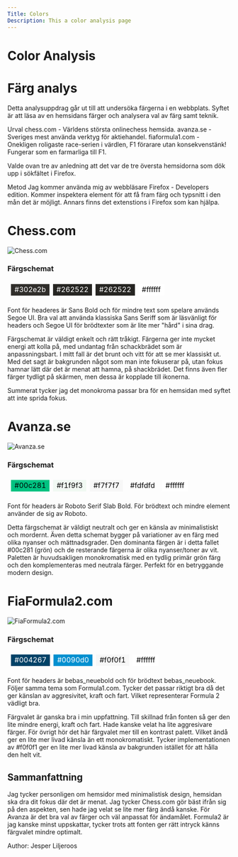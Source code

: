 ```yaml
---
Title: Colors
Description: This a color analysis page
---
```


# Color Analysis

<h1>Färg analys</h1>
Detta analysuppdrag går ut till att undersöka färgerna i en webbplats. Syftet är att läsa av en hemsidans färger och analysera val av färg samt teknik.

Urval
chess.com - Världens största onlinechess hemsida.
avanza.se - Sveriges mest använda verktyg för aktiehandel.
fiaformula1.com - Onekligen roligaste race-serien i värdlen, F1 förarare utan konsekvenstänk! Fungerar som en farmarliga till F1.

Valde ovan tre av anledning att det var de tre översta hemsidorna som dök upp i sökfältet i Firefox.

Metod
Jag kommer använda mig av webbläsare Firefox - Developers edition. Kommer inspektera element för att få fram färg och typsnitt i den mån det är möjligt. Annars finns det extenstions i Firefox som kan hjälpa.

<h1>Chess.com</h1>

<div class=image-container>
    <img src="../themes/jesper/images/chess_com.png" alt="Chess.com">
</div>

<h3>Färgschemat</h3>
<table style="border-spacing: 8px; border-collapse: separate">
    <tr class="color-row">
        <td class="color-box"style="background-color: #302e2b; color: #ffffff">#302e2b</td>
        <td class="color-box"style="background-color: #262522; color: #ffffff">#262522</td>
        <td class="color-box"style="background-color: #262522; color: #ffffff">#262522</td>
        <td class="color-box"style="background-color: #ffffff; color: #000000">#ffffff</td>
    </tr>
</table>

Font för headeres är Sans Bold och för mindre text som spelare används Segoe UI. Bra val att använda klassiska Sans Seriff som är läsvänligt för headers och Segoe UI för brödtexter som är lite mer "hård" i sina drag.

Färgschemat är väldigt enkelt och rätt tråkigt. Färgerna ger inte mycket energi att kolla på, med undantag från schackbrädet som är anpassningsbart. I mitt fall är det brunt och vitt för att se mer klassiskt ut. Med det sagt är bakgrunden något som man inte fokuserar på, utan fokus hamnar lätt där det är menat att hamna, på shackbrädet. Det finns även fler färger tydligt på skärmen, men dessa är kopplade till ikonerna.

Summerat tycker jag det monokroma passar bra för en hemsidan med syftet att inte sprida fokus.

<h1>Avanza.se</h1>

<div class=image-container>
    <img src="../themes/jesper/images/avanza_se.png" alt="Avanza.se">
</div>

<h3>Färgschemat</h3>
<table style="border-spacing: 8px; border-collapse: separate">
    <tr class="color-row">
        <td class="color-box" style="background-color: #00c281; color: #000000">#00c281</td>
        <td class="color-box" style="background-color: #f1f9f3; color: #000000">#f1f9f3</td>
        <td class="color-box" style="background-color: #f7f7f7; color: #000000">#f7f7f7</td>
        <td class="color-box" style="background-color: #fdfdfd; color: #000000">#fdfdfd</td>
        <td class="color-box" style="background-color: #ffffff; color: #000000">#ffffff</td>
    </tr>
</table>

Font för headers är Roboto Serif Slab Bold. För brödtext och mindre element använder de sig av Roboto.

Detta färgschemat är väldigt neutralt och ger en känsla av minimalistiskt och mordernt. Även detta schemat bygger på variationer av en färg med olika nyanser och mättnadsgrader. Den dominanta färgen är i detta fallet #00c281 (grön) och de resterande färgerna är olika nyanser/toner av vit.
Paletten är huvudsakligen monokromatisk med en tydlig primär grön färg och den komplementeras med neutrala färger. Perfekt för en betryggande modern design.

<h1>FiaFormula2.com</h1>

<div class=image-container>
    <img src="../themes/jesper/images/formula2_com.png" alt="FiaFormula2.com">
</div>

<h3>Färgschemat</h3>
<table style="border-spacing: 8px; border-collapse: separate">
    <tr class="color-row">
        <td class="color-box"style="background-color: #004267; color: #ffffff">#004267</td>
        <td class="color-box"style="background-color: #0090d0; color: #ffffff">#0090d0</td>
        <td class="color-box"style="background-color: #f7f7f7; color: #000000">#f0f0f1</td>
        <td class="color-box"style="background-color: #ffffff; color: #000000">#ffffff</td>
    </tr>
</table>

Font för headers är bebas_neuebold och för brödtext bebas_neuebook. Följer samma tema som Formula1.com. Tycker det passar riktigt bra då det ger känslan av aggresivitet, kraft och fart. Vilket representerar Formula 2 vädligt bra.

Färgvalet är ganska bra i min uppfattning. Till skillnad från fonten så ger den lite mindre energi, kraft och fart. Hade kanske velat ha lite aggresivare färger. För övrigt hör det här färgvalet mer till en kontrast palett. Vilket ändå ger en lite mer livad känsla än ett monokromatiskt. Tycker implementationen av #f0f0f1 ger en lite mer livad känsla av bakgrunden istället för att hålla den helt vit.

<h2>Sammanfattning</h2>

Jag tycker personligen om hemsidor med minimalistisk design, hemsidan ska dra dit fokus där det är menat. Jag tycker Chess.com gör bäst ifrån sig på den aspekten, sen hade jag velat se lite mer färg ändå kanske. För Avanza är det bra val av färger och väl anpassat för ändamålet. Formula2 är jag kanske minst uppskattar, tycker trots att fonten ger rätt intryck känns färgvalet mindre optimalt.

Author: Jesper Liljeroos
